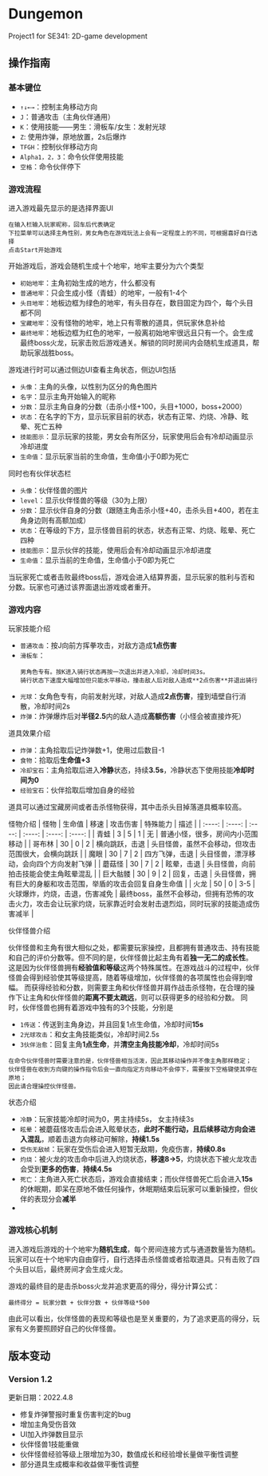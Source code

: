 # Dungemon
Project1 for SE341: 2D-game development
## 操作指南

### 基本键位
* `↑↓←→`：控制主角移动方向
* `J`：普通攻击（主角伙伴通用）
* `K`：使用技能——男生：滑板车/女生：发射光球
* `Z`: 使用炸弹，原地放置，2s后爆炸
* `TFGH`：控制伙伴移动方向
* `Alpha1，2，3`：命令伙伴使用技能
* `空格`：命令伙伴停下

### 游戏流程

进入游戏最先显示的是选择界面UI
```shell
在输入栏输入玩家昵称，回车后代表确定
下拉菜单可以选择主角性别，男女角色在游戏玩法上会有一定程度上的不同，可根据喜好自行选择
点击Start开始游戏
```
开始游戏后，游戏会随机生成十个地牢，地牢主要分为六个类型
* `初始地牢`：主角初始生成的地方，什么都没有
* `普通地牢`：只会生成小怪（青蛙）的地牢，一般有1-4个
* `头目地牢`：地板边框为绿色的地牢，有头目存在，数目固定为四个，每个头目都不同
* `宝藏地牢`：没有怪物的地牢，地上只有零散的道具，供玩家休息补给
* `最终地牢`：地板边框为红色的地牢，一般离初始地牢很远且只有一个。会生成最终boss火龙，玩家击败后游戏通关。解锁的同时房间内会随机生成道具，帮助玩家战胜boss。

游戏进行时可以通过侧边UI查看主角状态，侧边UI包括
* `头像`：主角的头像，以性别为区分的角色图片
* `名字`：显示主角开始输入的昵称
* `分数`：显示主角自身的分数（击杀小怪+100，头目+1000，boss+2000）
* `状态`：在名字的下方，显示玩家目前的状态，状态有正常、灼烧、冷静、眩晕、死亡五种
* `技能图示`：显示玩家的技能，男女会有所区分，玩家使用后会有冷却动画显示冷却进度
* `生命值`：显示玩家当前的生命值，生命值小于0即为死亡

同时也有伙伴状态栏
* `头像`：伙伴怪兽的图片
* `level`：显示伙伴怪兽的等级（30为上限）
* `分数`：显示伙伴自身的分数（跟随主角击杀小怪+40，击杀头目+400，若在主角身边则有高额加成）
* `状态`：在等级的下方，显示怪兽目前的状态，状态有正常、灼烧、眩晕、死亡四种
* `技能图示`：显示伙伴的技能，使用后会有冷却动画显示冷却进度
* `生命值`：显示当前的生命值，生命值小于0即为死亡

当玩家死亡或者击败最终boss后，游戏会进入结算界面，显示玩家的胜利与否和分数。玩家也可通过该界面退出游戏或者重开。

### 游戏内容

玩家技能介绍
* `普通攻击`：按J向前方挥拳攻击，对敌方造成**1点伤害**
* `滑板车`：
  ```shell
  男角色专有。按K进入骑行状态再按一次退出并进入冷却，冷却时间3s。
  骑行状态下速度大幅增加但只能水平移动，撞击敌人后对敌人造成**2点伤害**并退出骑行
  ```
* `光球`：女角色专有，向前发射光球，对敌人造成**2点伤害**，撞到墙壁自行消散，冷却时间2s
* `炸弹`：炸弹爆炸后对**半径2.5**内的敌人造成**高额伤害**（小怪会被直接炸死）

道具效果介绍
* `炸弹`：主角拾取后记炸弹数+1，使用过后数目-1
* `食物`：拾取后**生命值+3**
* `冷却宝石`：主角拾取后进入**冷静**状态，持续**3.5s**，冷静状态下使用技能**冷却时间为0**
* `经验宝石`：伙伴拾取后增加自身的经验

道具可以通过宝藏房间或者击杀怪物获得，其中击杀头目掉落道具概率较高。

怪物介绍
| 怪物 | 生命值 | 移速 | 攻击伤害 | 特殊能力 | 描述 |
| :----: | :----: | :----: | :----: | :----: | :----: |
| 青蛙 | 3 | 5 | 1 | 无 | 普通小怪，很多，房间内小范围移动 |
| 哥布林 | 30 | 0 | 2 | 横向跳跃，击退 | 头目怪兽，虽然不会移动，但攻击范围很大，会横向跳跃 |
| 魔眼 | 30 | 7 | 2 | 四方飞弹，击退 | 头目怪兽，漂浮移动，会向四个方向发射飞弹 |
| 蘑菇怪 | 30 | 7 | 2 | 眩晕，击退 | 头目怪兽，向前拍击技能会使主角眩晕混乱 |
| 巨大骷髅 | 30 | 9 | 2 | 回复，击退 | 头目怪兽，拥有巨大的身躯和攻击范围，举盾的攻击会回复自身生命值 |
| 火龙 | 50 | 0 | 3-5 | 火球爆炸，灼烧，击退，伤害减免 | 最终boss，虽然不会移动，但拥有恐怖的攻击火力，攻击会让玩家灼烧，玩家靠近时会发射击退烈焰，同时玩家的技能造成伤害减半 |

伙伴怪兽介绍

伙伴怪兽和主角有很大相似之处，都需要玩家操控，且都拥有普通攻击、持有技能和自己的评价分数等。但不同的是，伙伴怪兽比起主角有着**独一无二的成长性**。
这是因为伙伴怪兽拥有**经验值和等级**这两个特殊属性。在游戏战斗的过程中，伙伴怪兽会得到经验使其等级提高，随着等级增加，伙伴怪兽的各项属性也会得到增幅。
而获得经验和分数，则需要主角和伙伴怪兽并肩作战击杀怪物，在合理的操作下让主角和伙伴怪兽的**距离不要太疏远**，则可以获得更多的经验和分数。
同时，伙伴怪兽也拥有着游戏中独有的3个技能，分别是
* `1传送`：传送到主角身边，并且回复1点生命值，冷却时间**15s**
* `2光球攻击`：和女主角技能类似，冷却时间2.5s
* `3伙伴治愈`：回复主角**1点生命**，并**清空主角技能冷却**，冷却时间5s

```shell
在命令伙伴怪兽时需要注意的是，伙伴怪兽相当活泼，因此其移动操作并不像主角那样稳定；
伙伴怪兽在收到方向键的操作指令后会一直向指定方向移动不会停下，需要按下空格键使其停在原地；
因此请合理操控伙伴怪兽。
```

状态介绍
* `冷静`：玩家技能冷却时间为0，男主持续5s， 女主持续3s
* `眩晕`：被蘑菇怪攻击后会进入眩晕状态，**此时不能行动，且后续移动方向会进入混乱**，顺着击退方向移动可解除，**持续1.5s**
* `受伤无敌帧`：玩家在受伤后会进入短暂无敌期，免疫伤害，**持续0.8s**
* `灼烧`：被火龙的攻击命中后进入灼烧状态，**移速8->5**，灼烧状态下被火龙攻击会受到**更多的伤害**，**持续4.5s**
*  `死亡`：主角进入死亡状态后，游戏会直接结束；而伙伴怪兽死亡后会进入**15s**的休眠期，即呆在原地不做任何操作，休眠期结束后玩家可以重新操控，但伙伴的表现分会**减半**
*  

### 游戏核心机制

进入游戏后游戏的十个地牢为**随机生成**，每个房间连接方式与通道数量皆为随机。玩家可以在十个地牢内自由穿行，自行选择击杀怪兽或者拾取道具。只有击败了四个头目以后，最终房间才会生成火龙。

游戏的最终目的是击杀boss火龙并追求更高的得分，得分计算公式：
```shell
最终得分 = 玩家分数 + 伙伴分数 + 伙伴等级*500
```
由此可以看出，伙伴怪兽的表现和等级也是至关重要的，为了追求更高的得分，玩家有义务要照顾好自己的伙伴怪兽。



## 版本变动

### Version 1.2
更新日期：2022.4.8
- 修复炸弹警报时重复伤害判定的bug
- 增加主角受伤音效
- UI加入炸弹数目显示
- 伙伴怪兽1技能重做
- 伙伴怪兽经验等级上限增加为30，数值成长和经验增长量做平衡性调整
- 部分道具生成概率和收益做平衡性调整
    


